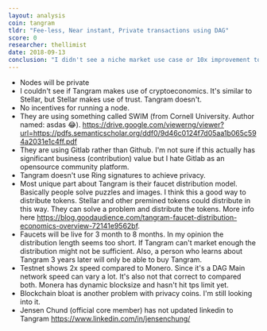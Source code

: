 ```yaml
---
layout: analysis
coin: tangram
tldr: "Fee-less, Near instant, Private transactions using DAG"
score: 0
researcher: thellimist
date: 2018-09-13
conclusion: "I didn't see a niche market use case or 10x improvement to other privacy coins"
---
```


- Nodes will be private
- I couldn't see if Tangram makes use of cryptoeconomics. It's similar to Stellar, but Stellar makes use of trust. Tangram doesn't. 
- No incentives for running a node.
- They are using something called SWIM (from Cornell University. Author named: asdas 😂). https://drive.google.com/viewerng/viewer?url=https://pdfs.semanticscholar.org/ddf0/9d46c0124f7d05aa1b065c594a2031e1c4ff.pdf 
- They are using Gitlab rather than Github. I'm not sure if this actually has significant business (contribution) value but I hate Gitlab as an opensource community platform.
- Tangram doesn't use Ring signatures to achieve privacy.
- Most unique part about Tangram is their faucet distribution model. Basically people solve puzzles and images. I think this a good way to distribute tokens. Stellar and other premined tokens could distribute in this way. They can solve a problem and distribute the tokens. More info here https://blog.goodaudience.com/tangram-faucet-distribution-economics-overview-72141e9562bf. 
- Faucets will be live for 3 month to 8 months. In my opinion the distribution length seems too short. If Tangram can't market enough the distribution might not be sufficient. Also, a person who learns about Tangram 3 years later will only be able to buy Tangram. 
- Testnet shows 2x speed compared to Monero. Since it's a DAG Main network speed can vary a lot. It's also not that correct to compared both. Monera has dynamic blocksize and hasn't hit tps limit yet. 
- Blockchain bloat is another problem with privacy coins. I'm still looking into it. 
- Jensen Chund (official core member) has not updated linkedin to Tangram https://www.linkedin.com/in/jensenchung/
